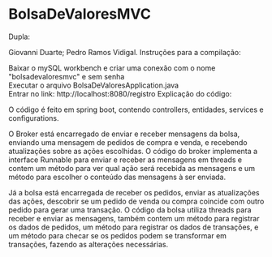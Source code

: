 # BolsaDeValoresMVC

Dupla:

Giovanni Duarte;
Pedro Ramos Vidigal.
Instruções para a compilação:

Baixar o mySQL workbench e criar uma conexão com o nome "bolsadevaloresmvc" e sem senha 
<br>Executar o arquivo BolsaDeValoresApplication.java
<br>Entrar no link: http://localhost:8080/registro
Explicação do código:

O código é feito em spring boot, contendo controllers, entidades, services e configurations.

O Broker está encarregado de enviar e receber mensagens da bolsa, enviando uma mensagem de pedidos de compra e venda, e recebendo atualizações sobre as ações escolhidas. O código do broker implementa a interface Runnable para enviar e receber as mensagens em threads e contem um método para ver qual ação será recebida as mensagens e um método para escolher o conteúdo das mensagens à ser enviada.

Já a bolsa está encarregada de receber os pedidos, enviar as atualizações das ações, descobrir se um pedido de venda ou compra coincide com outro pedido para gerar uma transação. O código da bolsa utiliza threads para receber e enviar as mensagens, também contem um método para registrar os dados de pedidos, um método para registrar os dados de transações, e um método para checar se os pedidos podem se transformar em transações, fazendo as alterações necessárias.
